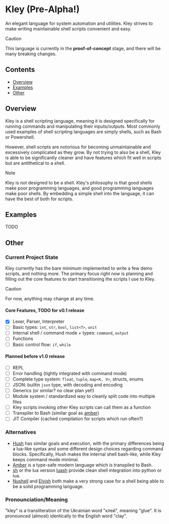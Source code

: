 # Kley (Pre-Alpha!)

An elegant language for system automation and utilities.
Kley strives to make writing maintainable shell scripts convenient and easy.

> [!CAUTION]
> This language is currently in the **proof-of-concept** stage, and there will be many breaking changes.

## Contents

- [Overview](#overview)
- [Examples](#examples)
- [Other](#other)

## Overview

Kley is a shell scripting language, meaning it is designed specifically for
running commands and manipulating their inputs/outputs. Most commonly used examples
of shell scripting languages are simply shells, such as Bash or Powershell.

However, shell scripts are notorious for becoming unmaintainable and excessively
complicated as they grow. By not trying to also be a shell, Kley is able to be
significantly cleaner and have features which fit well in scripts but are
antithetical to a shell.

> [!NOTE]
> Kley is not designed to be a shell. Kley's philosophy is that good shells make
> poor programming languages, and good programming languages make poor shells.
> By embedding a simple shell into the language, it can have the best of both
> for scripts.

## Examples

TODO

## Other

### Current Project State
Kley currently has the bare minimum implemented to write a few demo scripts, and
nothing more. The primary focus right now is planning and filling out the core
features to start transitioning the scripts I use to Kley.

> [!CAUTION]
> For now, anything may change at any time.

#### Core Features, TODO for v0.1 release
- [x] Lexer, Parser, Interpreter
- [ ] Basic types: `int`, `str`, `bool`, `list<T>`, `unit`
- [ ] Internal shell / command mode + types: `command`, `output`
- [ ] Functions
- [ ] Basic control flow: `if`, `while`

#### Planned before v1.0 release
- [ ] REPL
- [ ] Error handling (tightly integrated with command mode)
- [ ] Complete type system: `float`, `tuple`, `map<K, V>`, structs, enums
- [ ] JSON: builtin `json` type, with decoding and encoding
- [ ] Generics (or similar? no clear plan yet!)
- [ ] Module system / standardized way to cleanly split code into multiple files
- [ ] Kley scripts invoking other Kley scripts can call them as a function
- [ ] Transpiler to Bash (similar goal as [amber](https://amber-lang.com/))
- [ ] JIT Compiler (cached compilation for scripts which run often?)

### Alternatives
- [Hush](https://hush-shell.github.io/) has similar goals and execution, with
  the primary differences being a lua-like syntax and some different design
  choices regarding command blocks. Specifically, Hush makes the internal shell
  bash-like, while Kley keeps command mode minimal.
- [Amber](https://amber-lang.com/) is a type-safe modern language which is
  transpiled to Bash.
- [sh](https://sh.readthedocs.io/en/latest/index.html) or the lua version
  [luash](https://github.com/zserge/luash) provide clean shell integration into
  python or lua.
- [Nushell](https://www.nushell.sh/) and [Elvish](https://elv.sh/) both make a
  very strong case for a shell being able to be a solid programming language.

### Pronounciation/Meaning
"kley" is a transliteration of the Ukrainian word "клей", meaning "glue". It is
pronounced (almost) identically to the English word "clay".

